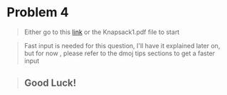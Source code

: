 # Problem 4
> Either go to this [link](https://dmoj.ca/problem/dpd) or the Knapsack1.pdf file to start   

> Fast input is needed for this question, I'll have it explained later on, but for now , please refer to the dmoj tips sections to get a faster input

> ## Good Luck!
